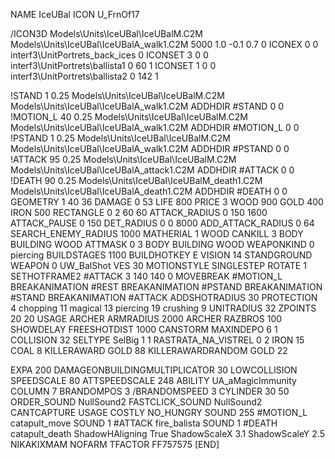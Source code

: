NAME IceUBal
ICON U_FrnOf17

/ICON3D Models\Units\IceUBal\IceUBalM.C2M Models\Units\IceUBal\IceUBalA_walk1.C2M 5000 1.0 -0.1 0.7 0 
ICONEX 0 0 interf3\UnitPortrets\_back_ices 0
ICONSET 3 0 0 interf3\UnitPortrets\ballista1 0 60 1
ICONSET 1 0 0 interf3\UnitPortrets\ballista2 0 142 1

!STAND          1 0.25 Models\Units\IceUBal\IceUBalM.C2M Models\Units\IceUBal\IceUBalA_walk1.C2M
ADDHDIR #STAND 0 0
!MOTION_L      40 0.25 Models\Units\IceUBal\IceUBalM.C2M Models\Units\IceUBal\IceUBalA_walk1.C2M
ADDHDIR #MOTION_L 0 0
!PSTAND        1  0.25 Models\Units\IceUBal\IceUBalM.C2M Models\Units\IceUBal\IceUBalA_walk1.C2M
ADDHDIR #PSTAND 0 0 
!ATTACK        95 0.25 Models\Units\IceUBal\IceUBalM.C2M Models\Units\IceUBal\IceUBalA_attack1.C2M
ADDHDIR #ATTACK 0 0
!DEATH         90 0.25 Models\Units\IceUBal\IceUBalM_death1.C2M Models\Units\IceUBal\IceUBalA_death1.C2M
ADDHDIR #DEATH 0 0
GEOMETRY 1 40 36
DAMAGE   0 53
LIFE     800
PRICE 3 WOOD 900 GOLD 400 IRON 500
RECTANGLE 0 2 60 60
ATTACK_RADIUS 0 150 1600
ATTACK_PAUSE 0 150
DET_RADIUS 0 0 8000
ADD_ATTACK_RADIUS 0 64
SEARCH_ENEMY_RADIUS 1000
MATHERIAL 1 WOOD
CANKILL 3 BODY BUILDING WOOD
ATTMASK 0 3 BODY BUILDING WOOD
WEAPONKIND 0 piercing
BUILDSTAGES 1100
BUILDHOTKEY		E
VISION 14
STANDGROUND
WEAPON 0 UW_BalShot
VES 30
MOTIONSTYLE SINGLESTEP
ROTATE 1
SETHOTFRAME2 #ATTACK 3 140 140 0
MOVEBREAK #MOTION_L
BREAKANIMATION #REST
BREAKANIMATION #PSTAND
BREAKANIMATION #STAND
BREAKANIMATION #ATTACK
ADDSHOTRADIUS 30
PROTECTION 4 chopping 11 magical 13 piercing 19 crushing 9
UNITRADIUS 32
ZPOINTS 20 20
USAGE ARCHER
ARMRADIUS 		2000
ARCHER
RAZBROS 100
SHOWDELAY
FREESHOTDIST 1000
CANSTORM
MAXINDEPO 6 1
COLLISION 32
SELTYPE SelBig 1 1
RASTRATA_NA_VISTREL 0 2 IRON 15 COAL 8
KILLERAWARD             GOLD 88
KILLERAWARDRANDOM       GOLD 22

EXPA 200
DAMAGEONBUILDINGMULTIPLICATOR 30
LOWCOLLISION
SPEEDSCALE 80
ATTSPEEDSCALE 248
ABILITY	UA_aMagicImmunity
COLUMN 7
BRANDOMPOS 3
/BRANDOMSPEED 3
CYLINDER 30 50
ORDER_SOUND NullSound2
FASTCLICK_SOUND NullSound2
CANTCAPTURE
USAGE COSTLY
NO_HUNGRY
SOUND 255 #MOTION_L catapult_move
SOUND 1 #ATTACK fire_balista
SOUND 1 #DEATH catapult_death
ShadowHAligning True
ShadowScaleX 3.1
ShadowScaleY 2.5
NIKAKIXMAM
NOFARM
TFACTOR FF757575
[END]
